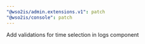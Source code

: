 ```yaml
---
"@wso2is/admin.extensions.v1": patch
"@wso2is/console": patch
---
```


Add validations for time selection in logs component

